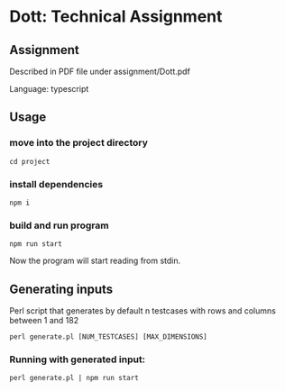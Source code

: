 # Dott: Technical Assignment
## Assignment
Described in PDF file under assignment/Dott.pdf

Language: typescript
## Usage
### move into the project directory
`cd project`
### install dependencies
`npm i`
### build and run program
`npm run start`

Now the program will start reading from stdin.

## Generating inputs
Perl script that generates by default n testcases with rows and columns between 1 and 182

`perl generate.pl [NUM_TESTCASES] [MAX_DIMENSIONS]`

### Running with generated input:
`perl generate.pl | npm run start`
